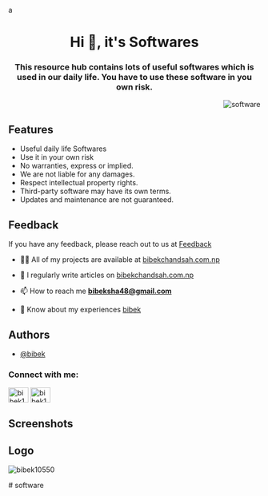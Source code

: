 a<h1 align="center">Hi 👋, it's Softwares</h1>
<h3 align="center">This resource hub contains lots of useful softwares which is used in our daily life. You have to use these software in you own risk.</h3>

<!-- Profile View Count -->
<p align="right"> <img src="https://komarev.com/ghpvc/?username=software&label=Profile%20views&color=0e75b6&style=flat" alt="software" /> </p>


## Features
- Useful daily life Softwares
- Use it in your own risk
- No warranties, express or implied.
- We are not liable for any damages.
- Respect intellectual property rights.
- Third-party software may have its own terms.
- Updates and maintenance are not guaranteed.


## Feedback
If you have any feedback, please reach out to us at <a href="https://bibek10550.github.io/bibek10550/feedback.html">Feedback</a>


- 👨‍💻 All of my projects are available at [bibekchandsah.com.np](https://bibek10550.github.io/bibek10550)

- 📝 I regularly write articles on [bibekchandsah.com.np](https://bibek10550.github.io/bibek10550)

- 📫 How to reach me **bibeksha48@gmail.com**

- 📄 Know about my experiences [bibek](https://bibek10550.github.io/bibek)

## Authors

- [@bibek](https://www.github.com/bibek10550)

<h3 align="left">Connect with me:</h3>
<p align="left">
<a href="https://fb.com/bibek1432" target="blank"><img align="center" src="https://raw.githubusercontent.com/rahuldkjain/github-profile-readme-generator/master/src/images/icons/Social/facebook.svg" alt="bibek1432" height="30" width="40" /></a>
<a href="https://instagram.com/bibek1432" target="blank"><img align="center" src="https://raw.githubusercontent.com/rahuldkjain/github-profile-readme-generator/master/src/images/icons/Social/instagram.svg" alt="bibek1432" height="30" width="40" /></a>
</p>


## Screenshots
<!-- ![App Screenshot](https://via.placeholder.com/468x300?text=App+Screenshot+Here) -->

## Logo
<!-- ![Logo](https://dev-to-uploads.s3.amazonaws.com/uploads/articles/th5xamgrr6se0x5ro4g6.png) -->


<p><img align="center" src="https://github-readme-streak-stats.herokuapp.com/?user=bibek10550&" alt="bibek10550" /></p># software
